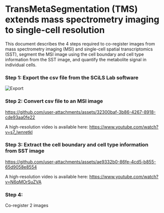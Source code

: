 # TransMetaSegmentation (TMS) extends mass spectrometry imaging to single-cell resolution

This document describes the 4 steps required to co-register images from mass spectrometry imaging (MSI) and single-cell spatial transcriptomics (SST), segment the MSI image using the cell boundary and cell type information from the SST image, and quantify the metabolite signal in individual cells.

### Step 1: Export the csv file from the SCiLS Lab software

![Export](https://github.com/user-attachments/assets/4fff0a62-1ad3-4273-b1ce-cafbff043b35)

### Step 2: Convert csv file to an MSI image

https://github.com/user-attachments/assets/32300baf-3b86-4267-8918-cde93aa0fe22

A high-resolution video is available here: https://www.youtube.com/watch?v=s7_lwnretkI

### Step 3: Extract the cell boundary and cell type information from SST image

https://github.com/user-attachments/assets/ae9332b0-86fe-4cd5-b855-65d9058e8554

A high-resolution video is available here: https://www.youtube.com/watch?v=N6qMOrSuZVA

### Step 4:

Co-register 2 images

